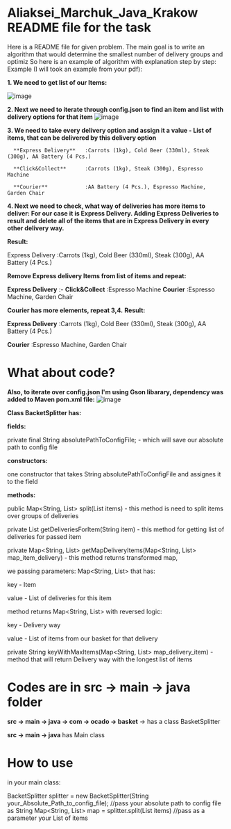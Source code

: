 # Aliaksei_Marchuk_Java_Krakow README file for the task
Here is a README file for given problem.
The main goal is to write an algorithm that would determine the smallest number of delivery groups and optimiz
So here is an example of algorithm with explanation step by step:
Example (I will took an example from your pdf):

**1. We need to get list of our Items:**

   ![image](https://github.com/JON1MAN/Aliaksei_Marchuk_Java_Krakow/assets/117488279/735b37af-dea4-4f8c-97ec-799478b604a5)
   
**2. Next we need to iterate through config.json to find an item and list with delivery options for that item**
   ![image](https://github.com/JON1MAN/Aliaksei_Marchuk_Java_Krakow/assets/117488279/1569ca1e-3f49-4aff-9576-b5d63ecad467)
   
**3. We need to take every delivery option and assign it a value - List of items, that can be delivered by
this delivery option**

      **Express Delivery**   :Carrots (1kg), Cold Beer (330ml), Steak (300g), AA Battery (4 Pcs.)
      
      **Click&Collect**      :Carrots (1kg), Steak (300g), Espresso Machine
      
      **Courier**            :AA Battery (4 Pcs.), Espresso Machine, Garden Chair

**4. Next we need to check, what way of deliveries has more items to deliver:
For our case it is Express Delivery.
Adding Express Deliveries to result and delete all of the items that are in
Express Delivery in every other delivery way.**

**Result:**

Express Delivery :Carrots (1kg), Cold Beer (330ml), Steak (300g), AA Battery (4 Pcs.)

**Remove Express delivery Items from list of items and repeat:**

**Express Delivery** :-
**Click&Collect**    :Espresso Machine
**Courier**          :Espresso Machine, Garden Chair

**Courier has more elements, repeat 3,4.**
**Result:**

**Express Delivery** :Carrots (1kg), Cold Beer (330ml), Steak (300g), AA Battery (4 Pcs.)

**Courier**          :Espresso Machine, Garden Chair


# What about code?
**Also, to iterate over config.json I'm using Gson libarary, dependency was added to
Maven pom.xml file:**
![image](https://github.com/JON1MAN/Aliaksei_Marchuk_Java_Krakow/assets/117488279/f6f18b9d-2a2a-4910-9fbc-ad44427b6acb)

**Class BacketSplitter has:**

**fields:**

private final String absolutePathToConfigFile; - which will save our absolute path to config file

**constructors:**

one constructor that takes String absolutePathToConfigFile and assignes it to the field

**methods:**

public Map<String, List<String>> split(List<String> items) - this method is need to split items over groups of deliveries

private List<String> getDeliveriesForItem(String item) - this method for getting list of deliveries for passed item

private Map<String, List<String>> getMapDeliveryItems(Map<String, List<String>> map_item_delivery)  - this method returns transformed map,

we passing parameters: Map<String, List<String>> that has:

key - Item

value - List of deliveries for this item

method returns Map<String, List<String>> with reversed logic:

key - Delivery way

value - List of items from our basket for that delivery

private String keyWithMaxItems(Map<String, List<String>> map_delivery_item) - method that will return Delivery way with the longest list of items

# Codes are in **src -> main -> java** folder

**src -> main -> java -> com -> ocado -> basket** -> has a class BasketSplitter

**src -> main -> java** has Main class

# How to use

in your main class:

BacketSplitter splitter = new BacketSplitter(String your_Absolute_Path_to_config_file); //pass your absolute path to config file as String
Map<String, List<String>> map = splitter.split(List<String> items) //pass as a parameter your List of items
